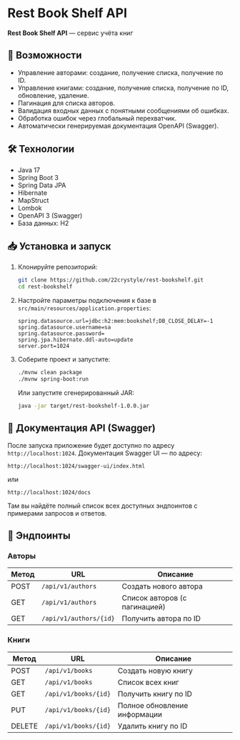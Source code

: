 # Rest Book Shelf API

**Rest Book Shelf API** — сервис учёта книг

## 🚀 Возможности

* Управление авторами: создание, получение списка, получение по ID.
* Управление книгами: создание, получение списка, получение по ID, обновление, удаление.
* Пагинация для списка авторов.
* Валидация входных данных с понятными сообщениями об ошибках.
* Обработка ошибок через глобальный перехватчик.
* Автоматически генерируемая документация OpenAPI (Swagger).

## 🛠 Технологии

* Java 17
* Spring Boot 3
* Spring Data JPA
* Hibernate
* MapStruct
* Lombok
* OpenAPI 3 (Swagger)
* База данных: H2

## 📥 Установка и запуск

1. Клонируйте репозиторий:

   ```bash
   git clone https://github.com/22crystyle/rest-bookshelf.git
   cd rest-bookshelf
   ```
2. Настройте параметры подключения к базе в `src/main/resources/application.properties`:

   ```properties
   spring.datasource.url=jdbc:h2:mem:bookshelf;DB_CLOSE_DELAY=-1
   spring.datasource.username=sa
   spring.datasource.password=
   spring.jpa.hibernate.ddl-auto=update
   server.port=1024
   ```
3. Соберите проект и запустите:

   ```bash
   ./mvnw clean package
   ./mvnw spring-boot:run
   ```

   Или запустите сгенерированный JAR:

   ```bash
   java -jar target/rest-bookshelf-1.0.0.jar
   ```

## 📖 Документация API (Swagger)

После запуска приложение будет доступно по адресу `http://localhost:1024`.
Документация Swagger UI — по адресу:

```
http://localhost:1024/swagger-ui/index.html
```

или

```
http://localhost:1024/docs
```

Там вы найдёте полный список всех доступных эндпоинтов с примерами запросов и ответов.

## 🔗 Эндпоинты

### Авторы

| Метод | URL                    | Описание                      |
| ----- | ---------------------- | ----------------------------- |
| POST  | `/api/v1/authors`      | Создать нового автора         |
| GET   | `/api/v1/authors`      | Список авторов (с пагинацией) |
| GET   | `/api/v1/authors/{id}` | Получить автора по ID         |

### Книги

| Метод  | URL                  | Описание                     |
| ------ | -------------------- | ---------------------------- |
| POST   | `/api/v1/books`      | Создать новую книгу          |
| GET    | `/api/v1/books`      | Список всех книг             |
| GET    | `/api/v1/books/{id}` | Получить книгу по ID         |
| PUT    | `/api/v1/books/{id}` | Полное обновление информации |
| DELETE | `/api/v1/books/{id}` | Удалить книгу по ID          |
